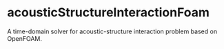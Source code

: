 # acousticStructureInteractionFoam
A time-domain solver for acoustic-structure interaction problem based on OpenFOAM.


